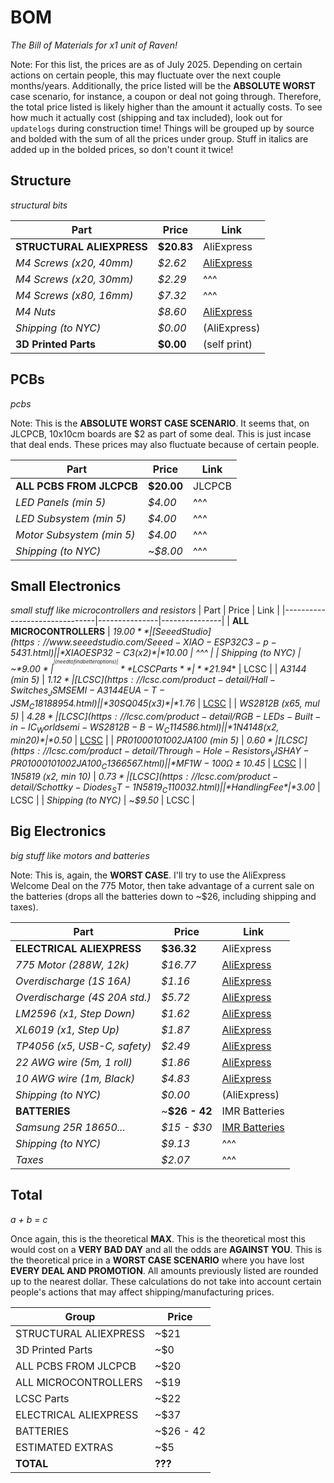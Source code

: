 # BOM
*The Bill of Materials for x1 unit of Raven!*

Note: For this list, the prices are as of July 2025. Depending on certain actions on certain people, this may fluctuate over the next couple months/years. Additionally, the price listed will be the **ABSOLUTE WORST** case scenario, for instance, a coupon or deal not going through. Therefore, the total price listed is likely higher than the amount it actually costs. To see how much it actually cost (shipping and tax included), look out for `updatelogs` during construction time! Things will be grouped up by source and bolded with the sum of all the prices under group. Stuff in italics are added up in the bolded prices, so don't count it twice!

## Structure
*structural bits*

| Part                          | Price         | Link          |
|-------------------------------|---------------|---------------|
| **STRUCTURAL ALIEXPRESS**     | **$20.83**    | AliExpress    |
| *M4 Screws (x20, 40mm)*       | *$2.62*       | [AliExpress](https://www.aliexpress.us/item/3256804341271555.html) |
| *M4 Screws (x20, 30mm)*       | *$2.29*       | ^^^           |
| *M4 Screws (x80, 16mm)*       | *$7.32*       | ^^^           |
| *M4 Nuts*                     | *$8.60*       | [AliExpress](https://www.aliexpress.us/item/3256807407546447.html) |
| *Shipping (to NYC)*           | *$0.00*       | (AliExpress)  |
| **3D Printed Parts**          | **$0.00**     | (self print)  |


## PCBs
*pcbs*

Note: This is the **ABSOLUTE WORST CASE SCENARIO**. It seems that, on JLCPCB, 10x10cm boards are $2 as part of some deal. This is just incase that deal ends. These prices may also fluctuate because of certain people.

| Part                          | Price         | Link          |
|-------------------------------|---------------|---------------|
| **ALL PCBS FROM JLCPCB**      | **$20.00**    | JLCPCB        |
| *LED Panels (min 5)*          | *$4.00*       | ^^^           |
| *LED Subsystem (min 5)*       | *$4.00*       | ^^^           |
| *Motor Subsystem (min 5)*     | *$4.00*       | ^^^           |
| *Shipping (to NYC)*           | ~*$8.00*      | ^^^           |


## Small Electronics
*small stuff like microcontrollers and resistors*
| Part                          | Price         | Link          |
|-------------------------------|---------------|---------------|
| **ALL MICROCONTROLLERS**      | **$19.00**    | [Seeed Studio](https://www.seeedstudio.com/Seeed-XIAO-ESP32C3-p-5431.html) |
| *XIAO ESP32-C3 (x2)*          | *$10.00*      | ^^^           |
| *Shipping (to NYC)*           | ~*$9.00*      | ^^^           | (need to find better options)
| **LCSC Parts**                | **$21.94**    | LCSC          |
| *A3144 (min 5)*               | *$1.12*       | [LCSC](https://lcsc.com/product-detail/Hall-Switches_JSMSEMI-A3144EUA-T-JSM_C18188954.html) |
| *30SQ045 (x3)*                | *$1.76*       | [LCSC](https://lcsc.com/product-detail/Schottky-Diodes_LGE-30SQ045_C2903878.html) |
| *WS2812B (x65, mul 5)*        | *$4.28*       | [LCSC](https://lcsc.com/product-detail/RGB-LEDs-Built-in-IC_Worldsemi-WS2812B-B-W_C114586.html) |
| *1N4148 (x2, min 20)*         | *$0.50*       | [LCSC](https://lcsc.com/product-detail/Switching-Diodes_onsemi-1N4148_C258182.html) |
| *PR01000101002JA100 (min 5)*  | *$0.60*       | [LCSC](https://lcsc.com/product-detail/Through-Hole-Resistors_VISHAY-PR01000101002JA100_C1366567.html) |
| *MF1W-100Ω±1% T (min 10)*     | *$0.45*       | [LCSC](https://lcsc.com/product-detail/Through-Hole-Resistors_CCO-Chian-Chia-Elec-MF1W-100-1-T_C119469.html) |
| *1N5819 (x2, min 10)*         | *$0.73*       | [LCSC](https://lcsc.com/product-detail/Schottky-Diodes_ST-1N5819_C110032.html) |
| *Handling Fee*                | *$3.00*       | LCSC          |
| *Shipping (to NYC)*           | ~*$9.50*      | LCSC          |


## Big Electronics
*big stuff like motors and batteries*

Note: This is, again, the **WORST CASE**. I'll try to use the AliExpress Welcome Deal on the 775 Motor, then take advantage of a current sale on the batteries (drops all the batteries down to ~$26, including shipping and taxes).

| Part                          | Price         | Link          |
|-------------------------------|---------------|---------------|
| **ELECTRICAL ALIEXPRESS**     | **$36.32**    | AliExpress    |
| *775 Motor (288W, 12k)*       | *$16.77*      | [AliExpress](https://www.aliexpress.us/item/3256807114067845.html) |
| *Overdischarge (1S 16A)*      | *$1.16*       | [AliExpress](https://www.aliexpress.us/item/3256805852468677.html) |
| *Overdischarge (4S 20A std.)* | *$5.72*       | [AliExpress](https://www.aliexpress.us/item/3256806720463818.html) |
| *LM2596 (x1, Step Down)*      | *$1.62*       | [AliExpress](https://www.aliexpress.us/item/3256805963034065.html) |
| *XL6019 (x1, Step Up)*        | *$1.87*       | [AliExpress](https://www.aliexpress.us/item/2255800011462620.html) |
| *TP4056 (x5, USB-C, safety)*  | *$2.49*       | [AliExpress](https://www.aliexpress.us/item/3256807959506419.html) |
| *22 AWG wire (5m, 1 roll)*    | *$1.86*       | [AliExpress](https://www.aliexpress.us/item/3256807263561521.html) |
| *10 AWG wire (1m, Black)*     | *$4.83*       | [AliExpress](https://www.aliexpress.us/item/3256807572728671.html) |
| *Shipping (to NYC)*           | *$0.00*       | (AliExpress)  |
| **BATTERIES**                 | ~**$26 - 42** | IMR Batteries |
| *Samsung 25R 18650...*        | *$15 - $30*   | [IMR Batteries](https://imrbatteries.com/products/samsung-25r-18650-2500mah-20a-battery) |
| *Shipping (to NYC)*           | *$9.13*       | ^^^           |
| *Taxes*                       | *$2.07*       | ^^^           |


## Total
*a + b = c*

Once again, this is the theoretical **MAX**. This is the theoretical most this would cost on a **VERY BAD DAY** and all the odds are **AGAINST YOU**. This is the theoretical price in a **WORST CASE SCENARIO** where you have lost **EVERY DEAL AND PROMOTION**. All amounts previously listed are rounded up to the nearest dollar. These calculations do not take into account certain people's actions that may affect shipping/manufacturing prices.

| Group                         | Price     |
|-------------------------------|-----------|
| STRUCTURAL ALIEXPRESS         | ~$21      |
| 3D Printed Parts              | ~$0       |
| ALL PCBS FROM JLCPCB          | ~$20      |
| ALL MICROCONTROLLERS          | ~$19      |
| LCSC Parts                    | ~$22      |
| ELECTRICAL ALIEXPRESS         | ~$37      |
| BATTERIES                     | ~$26 - 42 |
| ESTIMATED EXTRAS              | ~$5       |
| **TOTAL**                     | **???**   |
